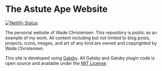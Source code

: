 # The Astute Ape Website

[![Netlify Status](https://api.netlify.com/api/v1/badges/1f8a0e19-15be-49d0-af72-4418dc742727/deploy-status)](https://app.netlify.com/sites/astuteape/deploys)

The personal website of Wade Christensen. This repository is public as an example of my work. All content including but not limited to blog posts, projects, icons, images, and art of any kind are owned and copyrighted by Wade Christensen.

This site is developed using [Gatsby](https://www.gatsbyjs.org/). All Gatsby and Gatsby plugin code is open source and available under the [MIT License](https://opensource.org/licenses/MIT).
